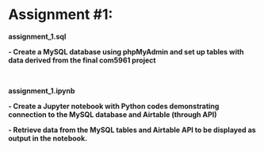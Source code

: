 # Assignment #1:
<b><p>assignment_1.sql</p>
<p>- Create a MySQL database using phpMyAdmin and set up tables with data derived from the final com5961 project</p>
<br>
<p>assignment_1.ipynb</p>
<p>- Create a Jupyter notebook with Python codes demonstrating connection to the MySQL database and Airtable (through API)</p>
<p>- Retrieve data from the MySQL tables and Airtable API to be displayed as output in the notebook.</p>

